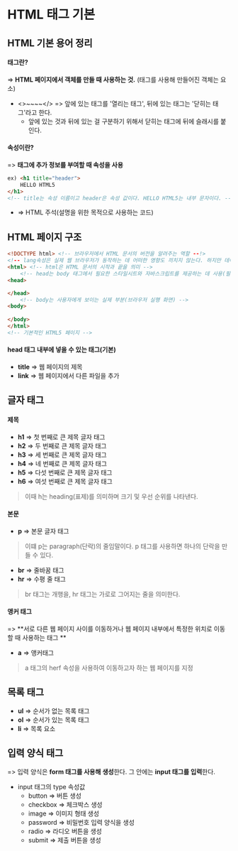 # HTML 태그 기본

## HTML 기본 용어 정리

#### 태그란?

=> **HTML 페이지에서 객체를 만들 때 사용하는 것.** (태그를 사용해 만들어진 객체는 요소)

* <>~~~~</> => 앞에 있는 태그를 '열리는 태그', 뒤에 있는 태그는 '닫히는 태그'라고 한다.
  * 앞에 있는 것과 뒤에 있는 걸 구분하기 위해서 닫히는 태그에 뒤에 슬래시를 붙인다.



#### 속성이란?

=> **태그에 추가 정보를 부여할 때 속성을 사용**

```html
ex) <h1 title="header">
    HELLO HTML5
</h1>
<!-- title는 속성 이름이고 header은 속성 값이다. HELLO HTML5는 내부 문자이다. -->
```

* <!-- --> => HTML 주석(설명을 위한 목적으로 사용하는 코드)



## HTML 페이지 구조

```html
<!DOCTYPE html> <!-- 브라우저에서 HTML 문서의 버전을 알려주는 역할 --!>
<!-- lang속성은 실제 웹 브라우저가 동작하는 데 어떠한 영향도 끼치지 않는다. 하지만 데이터 네트워크 구축을 위해서는 입력하는 것이 좋다 -->
<html> <!-- html은 HTML 문서의 시작과 끝을 의미 -->
    <!-- head는 body 태그에서 필요한 스타일시트와 자바스크립트를 제공하는 데 사용(필수사항이나 특수항 기능 설정 역할) -->
<head>

</head>
    <!-- body는 사용자에게 보이는 실제 부분(브라우저 실행 화면) -->
<body>
    
</body>
</html>
<!-- 기본적인 HTML5 페이지 -->
```

#### head 태그 내부에 넣을 수 있는 태그(기본)

* **title** => 웹 페이지의 제목
* **link** => 웹 페이지에서 다른 파일을 추가

## 글자 태그

#### 제목

* **h1** => 첫 번째로 큰 제목 글자 태그
* **h2** => 두 번째로 큰 제목 글자 태그
* **h3** => 세 번째로 큰 제목 글자 태그
* **h4** => 네 번째로 큰 제목 글자 태그
* **h5** => 다섯 번째로 큰 제목 글자 태그
* **h6** => 여섯 번째로 큰 제목 글자 태그

> 이때 h는  heading(표제)를 의미하며 크기 및 우선 순위를 나타낸다.



#### 본문

* **p** => 본문 글자 태그

> 이떄 p는 paragraph(단락)의 줄임말이다. p 태그를 사용하면 하나의 단락을 만들 수 있다.

* **br** => 줄바꿈 태그
* **hr** => 수평 줄 태그

> br 태그는 개행을, hr 태그는 가로로 그어지는 줄을 의미한다.



#### 앵커 태그

=> **서로 다른 웹 페이지 사이를 이동하거나 웹 페이지 내부에서 특정한 위치로 이동할 때 사용하는 태그 **

* **a** => 앵커태그

>a 태그의 herf 속성을 사용하여 이동하고자 하는 웹 페이지를 지정



## 목록 태그

* **ul** => 순서가 없는 목록 태그
* **ol** => 순서가 있는 목록 태그
* **li** => 목록 요소



## 입력 양식 태그

=> 입력 양식은 **form 태그를 사용해 생성**한다. 그 안에는 **input 태그를 입력**한다.

* input 태그의 type 속성값
  * button => 버튼 생성
  * checkbox => 체크박스 생성
  * image => 이미지 형태 생성 
  * password => 비밀번호 입력 양식을 생성
  * radio => 라디오 버튼을 생성
  * submit => 제출 버튼을 생성 

